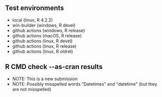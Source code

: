 ## Test environments

* local (linux, R 4.2.2)
* win-builder (windows, R devel)
* github actions (windows, R release)
* github actions (macOS, R release)
* github actions (linux, R devel)
* github actions (linux, R release)
* github actions (linux, R oldrel)

## R CMD check --as-cran results

* NOTE: This is a new submission
* NOTE: Possibly misspelled words "Datetimes" and "datetime" (but they are not misspelled)
